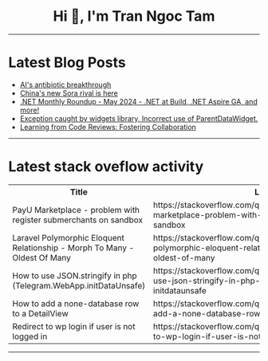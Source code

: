 <h1 align="center">Hi 👋, I'm Tran Ngoc Tam</h1>

---

# Latest Blog Posts 
<!-- BLOG-POST-LIST:START -->
- [AI&#39;s antibiotic breakthrough](https://dev.to/sam15x6/ais-antibiotic-breakthrough-54nn)
- [China&#39;s new Sora rival is here](https://dev.to/sam15x6/chinas-new-sora-rival-is-here-lco)
- [.NET Monthly Roundup - May 2024 - .NET at Build, .NET Aspire GA, and more!](https://dev.to/jongalloway/net-monthly-roundup-may-2024-net-at-build-net-aspire-ga-and-more-3kne)
- [Exception caught by widgets library, Incorrect use of ParentDataWidget.](https://dev.to/ahmad_rifai_54a20be09025e/exception-caught-by-widgets-library-incorrect-use-of-parentdatawidget-1219)
- [Learning from Code Reviews: Fostering Collaboration](https://dev.to/aborov/learning-from-code-reviews-fostering-collaboration-pg0)
<!-- BLOG-POST-LIST:END -->

---

# Latest stack oveflow activity
<table>
  <tr><th>Title</th><th>Link</th></tr>
  <!-- STACKOVERFLOW:START --><tr><td>PayU Marketplace - problem with register submerchants on sandbox</td><td>https://stackoverflow.com/questions/78594273/payu-marketplace-problem-with-register-submerchants-on-sandbox</td></tr><tr><td>Laravel Polymorphic Eloquent Relationship - Morph To Many - Oldest Of Many</td><td>https://stackoverflow.com/questions/78594090/laravel-polymorphic-eloquent-relationship-morph-to-many-oldest-of-many</td></tr><tr><td>How to use JSON.stringify in php &lpar;Telegram.WebApp.initDataUnsafe&rpar;</td><td>https://stackoverflow.com/questions/78594050/how-to-use-json-stringify-in-php-telegram-webapp-initdataunsafe</td></tr><tr><td>How to add a none-database row to a DetailView</td><td>https://stackoverflow.com/questions/78593892/how-to-add-a-none-database-row-to-a-detailview</td></tr><tr><td>Redirect to wp login if user is not logged in</td><td>https://stackoverflow.com/questions/78593789/redirect-to-wp-login-if-user-is-not-logged-in</td></tr><!-- STACKOVERFLOW:END -->
</table>

---



